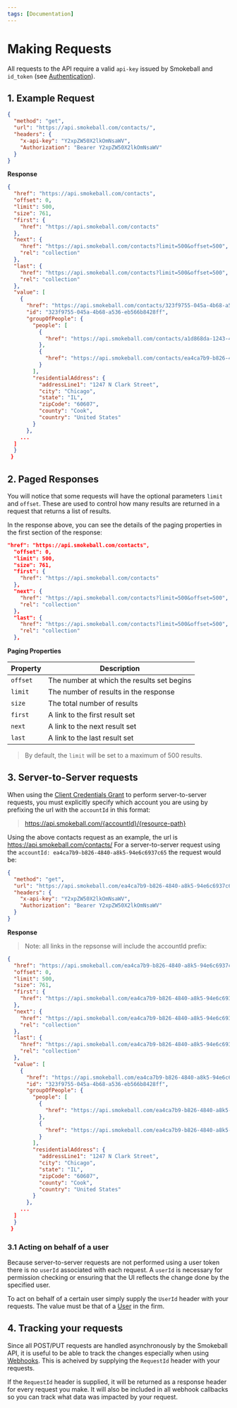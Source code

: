 ```yaml
---
tags: [Documentation]
---
```


# Making Requests

All requests to the API require a valid `api-key` issued by Smokeball and `id_token` (see [Authentication](c-Authentication.md)).

## 1. Example Request

```json http
{
  "method": "get",
  "url": "https://api.smokeball.com/contacts/",
  "headers": {
    "x-api-key": "Y2xpZW50X2lkOmNsaWV",
    "Authorization": "Bearer Y2xpZW50X2lkOmNsaWV"
  }
}
```

**Response**

``` json
{
  "href": "https://api.smokeball.com/contacts",
  "offset": 0,
  "limit": 500,
  "size": 761,
  "first": {
    "href": "https://api.smokeball.com/contacts"
  },
  "next": {
    "href": "https://api.smokeball.com/contacts?limit=500&offset=500",
    "rel": "collection"
  },
  "last": {
    "href": "https://api.smokeball.com/contacts?limit=500&offset=500",
    "rel": "collection"
  },
  "value": [
    {
      "href": "https://api.smokeball.com/contacts/323f9755-045a-4b68-a536-eb566b8428ff",
      "id": "323f9755-045a-4b68-a536-eb566b8428ff",
      "groupOfPeople": {
        "people": [
          {
            "href": "https://api.smokeball.com/contacts/a1d868da-1243-4b9f-a8e3-cfc5c4abda50"
          },
          {
            "href": "https://api.smokeball.com/contacts/ea4ca7b9-b826-4840-a8b5-94e0c6977c65"
          }
        ],
        "residentialAddress": {
          "addressLine1": "1247 N Clark Street",
          "city": "Chicago",
          "state": "IL",
          "zipCode": "60607",
          "county": "Cook",
          "country": "United States"
        }
      },
    ...
  ]
  } 
 } 
```

## 2. Paged Responses

You will notice that some requests will have the optional parameters `limit` and `offset`. These are used to control how many results are returned in a request that returns a list of results. 

In the response above, you can see the details of the paging properties in the first section of the response:

``` json
"href": "https://api.smokeball.com/contacts",
  "offset": 0,
  "limit": 500,
  "size": 761,
  "first": {
    "href": "https://api.smokeball.com/contacts"
  },
  "next": {
    "href": "https://api.smokeball.com/contacts?limit=500&offset=500",
    "rel": "collection"
  },
  "last": {
    "href": "https://api.smokeball.com/contacts?limit=500&offset=500",
    "rel": "collection"
  },
```

**Paging Properties**

Property | Description 
---------|----------
 `offset` | The number at which the results set begins 
 `limit` | The number of results in the response 
 `size` | The total number of results
 `first` | A link to the first result set
 `next` | A link to the next result set
 `last` | A link to the last result set

>By default, the `limit` will be set to a maximum of 500 results. 

## 3. Server-to-Server requests

When using the [Client Credentials Grant](1-Authentication.md#2-client-credentials-grant) to perform server-to-server requests, you must explicitly specify which account you are using by prefixing the url with the `accountId` in this format:

> https://api.smokeball.com/{accountId}/{resource-path}

Using the above contacts request as an example, the url is https://api.smokeball.com/contacts/
For a server-to-server request using the `accountId: ea4ca7b9-b826-4840-a8k5-94e6c6937c65` the request would be:

```json http
{
  "method": "get",
  "url": "https://api.smokeball.com/ea4ca7b9-b826-4840-a8k5-94e6c6937c65/contacts/",
  "headers": {
    "x-api-key": "Y2xpZW50X2lkOmNsaWV",
    "Authorization": "Bearer Y2xpZW50X2lkOmNsaWV"
  }
}
```

**Response**

> Note: all links in the repsonse will include the accountId prefix:

``` json
{
  "href": "https://api.smokeball.com/ea4ca7b9-b826-4840-a8k5-94e6c6937c65/contacts",
  "offset": 0,
  "limit": 500,
  "size": 761,
  "first": {
    "href": "https://api.smokeball.com/ea4ca7b9-b826-4840-a8k5-94e6c6937c65/contacts"
  },
  "next": {
    "href": "https://api.smokeball.com/ea4ca7b9-b826-4840-a8k5-94e6c6937c65/contacts?limit=500&offset=500",
    "rel": "collection"
  },
  "last": {
    "href": "https://api.smokeball.com/ea4ca7b9-b826-4840-a8k5-94e6c6937c65/contacts?limit=500&offset=500",
    "rel": "collection"
  },
  "value": [
    {
      "href": "https://api.smokeball.com/ea4ca7b9-b826-4840-a8k5-94e6c6937c65/contacts/323f9755-045a-4b68-a536-eb566b8428ff",
      "id": "323f9755-045a-4b68-a536-eb566b8428ff",
      "groupOfPeople": {
        "people": [
          {
            "href": "https://api.smokeball.com/ea4ca7b9-b826-4840-a8k5-94e6c6937c65/contacts/a1d868da-1243-4b9f-a8e3-cfc5c4abda50"
          },
          {
            "href": "https://api.smokeball.com/ea4ca7b9-b826-4840-a8k5-94e6c6937c65/contacts/ea4ca7b9-b826-4840-a8b5-94e0c6977c65"
          }
        ],
        "residentialAddress": {
          "addressLine1": "1247 N Clark Street",
          "city": "Chicago",
          "state": "IL",
          "zipCode": "60607",
          "county": "Cook",
          "country": "United States"
        }
      },
    ...
  ]
  } 
 } 
```

### 3.1 Acting on behalf of a user

Because server-to-server requests are not performed using a user token there is no `userId` associated with each request. A `userId` is necessary for permission checking or ensuring that the UI reflects the change done by the specified user.

To act on behalf of a certain user simply supply the `UserId` header with your requests. The value must be that of a [User](https://smokeball.stoplight.io/docs/api-docs/87fac16a57c87-get-firm-staff-user-mappings) in the firm.

## 4. Tracking your requests

Since all POST/PUT requests are handled asynchronously by the Smokeball API, it is useful to be able to track the changes especially when using [Webhooks](6-Webhooks.md). This is acheived by supplying the `RequestId` header with your requests. 

If the `RequestId` header is supplied, it will be returned as a response header for every request you make. It will also be included in all webhook callbacks so you can track what data was impacted by your request.


